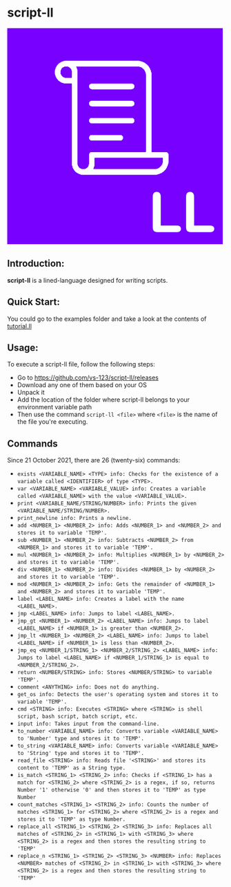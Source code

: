 # script-ll

![script-ll](https://github.com/vs-123/script-ll/blob/main/images/LL-icon.png)

## Introduction:

**script-ll** is a lined-language designed for writing scripts.

## Quick Start:

You could go to the examples folder and take a look at the contents of [tutorial.ll](https://github.com/vs-123/script-ll/blob/main/examples/tutorial.ll)

## Usage:

To execute a script-ll file, follow the following steps:

- Go to https://github.com/vs-123/script-ll/releases
- Download any one of them based on your OS
- Unpack it
- Add the location of the folder where script-ll belongs to your environment variable path
- Then use the command `script-ll <file>` where `<file>` is the name of the file you're executing.

## Commands

Since 21 October 2021, there are 26 (twenty-six) commands:

- `exists <VARIABLE_NAME> <TYPE> info: Checks for the existence of a variable called <IDENTIFIER> of type <TYPE>.`
- `var <VARIABLE_NAME> <VARIABLE_VALUE> info: Creates a variable called <VARIABLE_NAME> with the value <VARIABLE_VALUE>.`
- `print <VARIABLE_NAME/STRING/NUMBER> info: Prints the given <VARIABLE_NAME/STRING/NUMBER>.`
- `print_newline info: Prints a newline.`
- `add <NUMBER_1> <NUMBER_2> info: Adds <NUMBER_1> and <NUMBER_2> and stores it to variable 'TEMP'.`
- `sub <NUMBER_1> <NUMBER_2> info: Subtracts <NUMBER_2> from <NUMBER_1> and stores it to variable 'TEMP'.`
- `mul <NUMBER_1> <NUMBER_2> info: Multiplies <NUMBER_1> by <NUMBER_2> and stores it to variable 'TEMP'.`
- `div <NUMBER_1> <NUMBER_2> info: Divides <NUMBER_1> by <NUMBER_2> and stores it to variable 'TEMP'.`
- `mod <NUMBER_1> <NUMBER_2> info: Gets the remainder of <NUMBER_1> and <NUMBER_2> and stores it to variable 'TEMP'.`
- `label <LABEL_NAME> info: Creates a label with the name <LABEL_NAME>.`
- `jmp <LABEL_NAME> info: Jumps to label <LABEL_NAME>.`
- `jmp_gt <NUMBER_1> <NUMBER_2> <LABEL_NAME> info: Jumps to label <LABEL_NAME> if <NUMBER_1> is greater than <NUMBER_2>.`
- `jmp_lt <NUMBER_1> <NUMBER_2> <LABEL_NAME> info: Jumps to label <LABEL_NAME> if <NUMBER_1> is less than <NUMBER_2>.`
- `jmp_eq <NUMBER_1/STRING_1> <NUMBER_2/STRING_2> <LABEL_NAME> info: Jumps to label <LABEL_NAME> if <NUMBER_1/STRING_1> is equal to <NUMBER_2/STRING_2>.`
- `return <NUMBER/STRING> info: Stores <NUMBER/STRING> to variable 'TEMP'.`
- `comment <ANYTHING> info: Does not do anything.`
- `get_os info: Detects the user's operating system and stores it to variable 'TEMP'.`
- `cmd <STRING> info: Executes <STRING> where <STRING> is shell script, bash script, batch script, etc.`
- `input info: Takes input from the command-line.`
- `to_number <VARIABLE_NAME> info: Converts variable <VARIABLE_NAME> to 'Number' type and stores it to 'TEMP'.`
- `to_string <VARIABLE_NAME> info: Converts variable <VARIABLE_NAME> to 'String' type and stores it to 'TEMP'.`
- `read_file <STRING> info: Reads file '<STRING>' and stores its content to 'TEMP' as a String type.`
- `is_match <STRING_1> <STRING_2> info: Checks if <STRING_1> has a match for <STRING_2> where <STRING_2> is a regex, if so, returns Number '1' otherwise '0' and then stores it to 'TEMP' as type Number`
- `count_matches <STRING_1> <STRING_2> info: Counts the number of matches <STRING_1> for <STRING_2> where <STRING_2> is a regex and stores it to 'TEMP' as type Number.`
- `replace_all <STRING_1> <STRING_2> <STRING_3> info: Replaces all matches of <STRING_2> in <STRING_1> with <STRING_3> where <STRING_2> is a regex and then stores the resulting string to 'TEMP'`
- `replace_n <STRING_1> <STRING_2> <STRING_3> <NUMBER> info: Replaces <NUMBER> matches of <STRING_2> in <STRING_1> with <STRING_3> where <STRING_2> is a regex and then stores the resulting string to 'TEMP'`
